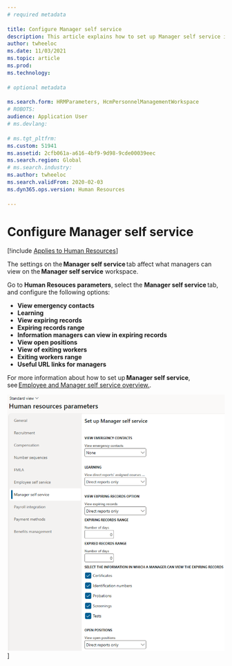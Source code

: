 ```yaml
---
# required metadata

title: Configure Manager self service
description: This article explains how to set up Manager self service in Dynamics 365 Human Resources.
author: twheeloc
ms.date: 11/03/2021
ms.topic: article
ms.prod: 
ms.technology: 

# optional metadata

ms.search.form: HRMParameters, HcmPersonnelManagementWorkspace
# ROBOTS: 
audience: Application User
# ms.devlang: 

# ms.tgt_pltfrm: 
ms.custom: 51941
ms.assetid: 2cfb061a-a616-4bf9-9d98-9cde00039eec
ms.search.region: Global
# ms.search.industry: 
ms.author: twheeloc
ms.search.validFrom: 2020-02-03
ms.dyn365.ops.version: Human Resources

---
```


# Configure Manager self service
[!include [Applies to Human Resources](../includes/applies-to-hr.md)]

The settings on the **Manager self service** tab affect what managers can view on the **Manager self service** workspace. 

Go to **Human Resouces parameters**, select the **Manager self service** tab, and configure the following options: 
 - **View emergency contacts** 
 - **Learning**  
 - **View expiring records** 
 - **Expiring records range** 
 - **Information managers can view in expiring records** 
 - **View open positions**  
 - **View of exiting workers** 
 - **Exiting workers range**
 - **Useful URL links for managers** 

For more information about how to set up **Manager self service**, see [Employee and Manager self service overview.](hr-employee-manager-self-service-overview). 

[![Manager self service](./media/MSS.png)](./media/MSS.png)]


